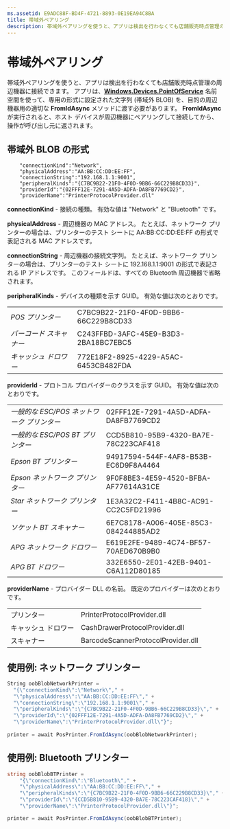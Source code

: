 ```yaml
---
ms.assetid: E9ADC88F-BD4F-4721-8893-0E19EA94C8BA
title: 帯域外ペアリング
description: 帯域外ペアリングを使うと、アプリは検出を行わなくても店舗販売時点管理の周辺機器に接続できます。
---
```

# 帯域外ペアリング

帯域外ペアリングを使うと、アプリは検出を行わなくても店舗販売時点管理の周辺機器に接続できます。 アプリは、[**Windows.Devices.PointOfService**](https://msdn.microsoft.com/en-us/library/windows/apps/windows.devices.pointofservice.aspx) 名前空間を使って、専用の形式に設定された文字列 (帯域外 BLOB) を、目的の周辺機器用の適切な **FromIdAsync** メソッドに渡す必要があります。 **FromIdAsync** が実行されると、ホスト デバイスが周辺機器にペアリングして接続してから、操作が呼び出し元に返されます。

## 帯域外 BLOB の形式

```
    "connectionKind":"Network",
    "physicalAddress":"AA:BB:CC:DD:EE:FF",
    "connectionString":"192.168.1.1:9001",
    "peripheralKinds":"{C7BC9B22-21F0-4F0D-9BB6-66C229B8CD33}",
    "providerId":"{02FFF12E-7291-4A5D-ADFA-DA8FB7769CD2}",
    "providerName":"PrinterProtocolProvider.dll"
```

**connectionKind** - 接続の種類。 有効な値は "Network" と "Bluetooth" です。
    
**physicalAddress** - 周辺機器の MAC アドレス。 たとえば、ネットワーク プリンターの場合は、プリンターのテスト シートに AA:BB:CC:DD:EE:FF の形式で表記される MAC アドレスです。

**connectionString** - 周辺機器の接続文字列。 たとえば、ネットワーク プリンターの場合は、プリンターのテスト シートに 192.168.1.1:9001 の形式で表記される IP アドレスです。 このフィールドは、すべての Bluetooth 周辺機器で省略されます。

**peripheralKinds** - デバイスの種類を示す GUID。 有効な値は次のとおりです。

|  |  |
| ---- | ---- |
| *POS プリンター* | C7BC9B22-21F0-4F0D-9BB6-66C229B8CD33 |
| *バーコード スキャナー* | C243FFBD-3AFC-45E9-B3D3-2BA18BC7EBC5 |
| *キャッシュ ドロワー* | 772E18F2-8925-4229-A5AC-6453CB482FDA |

**providerId** - プロトコル プロバイダーのクラスを示す GUID。 有効な値は次のとおりです。

|  |  |
| ---- | ---- |
| *一般的な ESC/POS ネットワーク プリンター* | 02FFF12E-7291-4A5D-ADFA-DA8FB7769CD2 |
| *一般的な ESC/POS BT プリンター* | CCD5B810-95B9-4320-BA7E-78C223CAF418 |
| *Epson BT プリンター* | 94917594-544F-4AF8-B53B-EC6D9F8A4464 |
| *Epson ネットワーク プリンター* | 9F0F8BE3-4E59-4520-BFBA-AF77614A31CE |
| *Star ネットワーク プリンター* | 1E3A32C2-F411-4B8C-AC91-CC2C5FD21996 |
| *ソケット BT スキャナー* | 6E7C8178-A006-405E-85C3-084244885AD2 |
| *APG ネットワーク ドロワー* | E619E2FE-9489-4C74-BF57-70AED670B9B0 |
| *APG BT ドロワー* | 332E6550-2E01-42EB-9401-C6A112D80185 |

 
**providerName** - プロバイダー DLL の名前。 既定のプロバイダーは次のとおりです。

|  |  |
| ---- | ---- |
| プリンター | PrinterProtocolProvider.dll |
| キャッシュ ドロワー | CashDrawerProtocolProvider.dll |
| スキャナー | BarcodeScannerProtocolProvider.dll |

## 使用例: ネットワーク プリンター

```csharp
String oobBlobNetworkPrinter =
  "{\"connectionKind\":\"Network\"," +
  "\"physicalAddress\":\"AA:BB:CC:DD:EE:FF\"," +
  "\"connectionString\":\"192.168.1.1:9001\"," +
  "\"peripheralKinds\":\"{C7BC9B22-21F0-4F0D-9BB6-66C229B8CD33}\"," +
  "\"providerId\":\"{02FFF12E-7291-4A5D-ADFA-DA8FB7769CD2}\"," +
  "\"providerName\":\"PrinterProtocolProvider.dll\"}";
    
printer = await PosPrinter.FromIdAsync(oobBlobNetworkPrinter);
```

## 使用例: Bluetooth プリンター

```csharp
string oobBlobBTPrinter =
    "{\"connectionKind\":\"Bluetooth\"," +
    "\"physicalAddress\":\"AA:BB:CC:DD:EE:FF\"," +
    "\"peripheralKinds\":\"{C7BC9B22-21F0-4F0D-9BB6-66C229B8CD33}\"," +
    "\"providerId\":\"{CCD5B810-95B9-4320-BA7E-78C223CAF418}\"," +
    "\"providerName\":\"PrinterProtocolProvider.dll\"}";

printer = await PosPrinter.FromIdAsync(oobBlobBTPrinter);

```







<!--HONumber=Mar16_HO4-->


